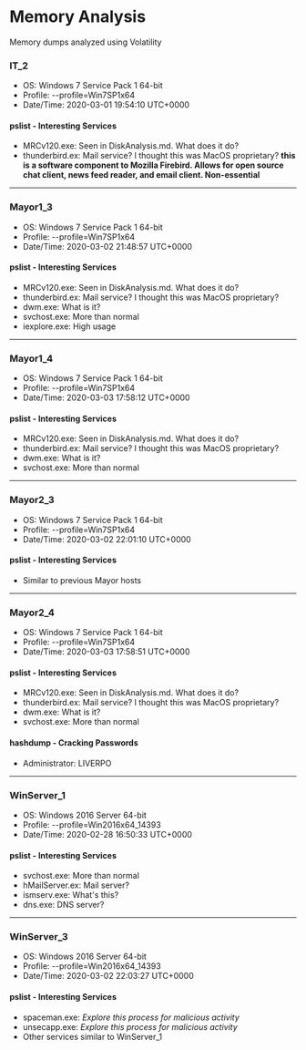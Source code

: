 # Memory Analysis

Memory dumps analyzed using Volatility

### IT_2

- OS: Windows 7 Service Pack 1 64-bit
- Profile: --profile=Win7SP1x64
- Date/Time: 2020-03-01 19:54:10 UTC+0000

#### pslist - Interesting Services

- MRCv120.exe: Seen in DiskAnalysis.md. What does it do?
- thunderbird.ex: Mail service? I thought this was MacOS proprietary? **this is a software component to Mozilla Firebird. Allows for open source chat client, news feed reader, and email client. Non-essential** 

---

### Mayor1_3

- OS: Windows 7 Service Pack 1 64-bit
- Profile: --profile=Win7SP1x64
- Date/Time: 2020-03-02 21:48:57 UTC+0000

#### pslist - Interesting Services

- MRCv120.exe: Seen in DiskAnalysis.md. What does it do?
- thunderbird.ex: Mail service? I thought this was MacOS proprietary?
- dwm.exe: What is it?
- svchost.exe: More than normal
- iexplore.exe: High usage

---

### Mayor1_4

- OS: Windows 7 Service Pack 1 64-bit
- Profile: --profile=Win7SP1x64
- Date/Time: 2020-03-03 17:58:12 UTC+0000

#### pslist - Interesting Services

- MRCv120.exe: Seen in DiskAnalysis.md. What does it do?
- thunderbird.ex: Mail service? I thought this was MacOS proprietary?
- dwm.exe: What is it?
- svchost.exe: More than normal

---

### Mayor2_3

- OS: Windows 7 Service Pack 1 64-bit
- Profile: --profile=Win7SP1x64
- Date/Time: 2020-03-02 22:01:10 UTC+0000

#### pslist - Interesting Services

- Similar to previous Mayor hosts

---

### Mayor2_4

- OS: Windows 7 Service Pack 1 64-bit
- Profile: --profile=Win7SP1x64
- Date/Time: 2020-03-03 17:58:51 UTC+0000

#### pslist - Interesting Services

- MRCv120.exe: Seen in DiskAnalysis.md. What does it do?
- thunderbird.ex: Mail service? I thought this was MacOS proprietary?
- dwm.exe: What is it?
- svchost.exe: More than normal

#### hashdump - Cracking Passwords
 - Administrator: LIVERPO

---

### WinServer_1
- OS: Windows 2016 Server 64-bit
- Profile: --profile=Win2016x64_14393
- Date/Time: 2020-02-28 16:50:33 UTC+0000

#### pslist - Interesting Services

- svchost.exe: More than normal
- hMailServer.ex: Mail server?
- ismserv.exe: What's this?
- dns.exe: DNS server?

---

### WinServer_3
- OS: Windows 2016 Server 64-bit
- Profile: --profile=Win2016x64_14393
- Date/Time: 2020-03-02 22:03:27 UTC+0000

#### pslist - Interesting Services

- spaceman.exe: _Explore this process for malicious activity_
- unsecapp.exe: _Explore this process for malicious activity_
- Other services similar to WinServer_1
